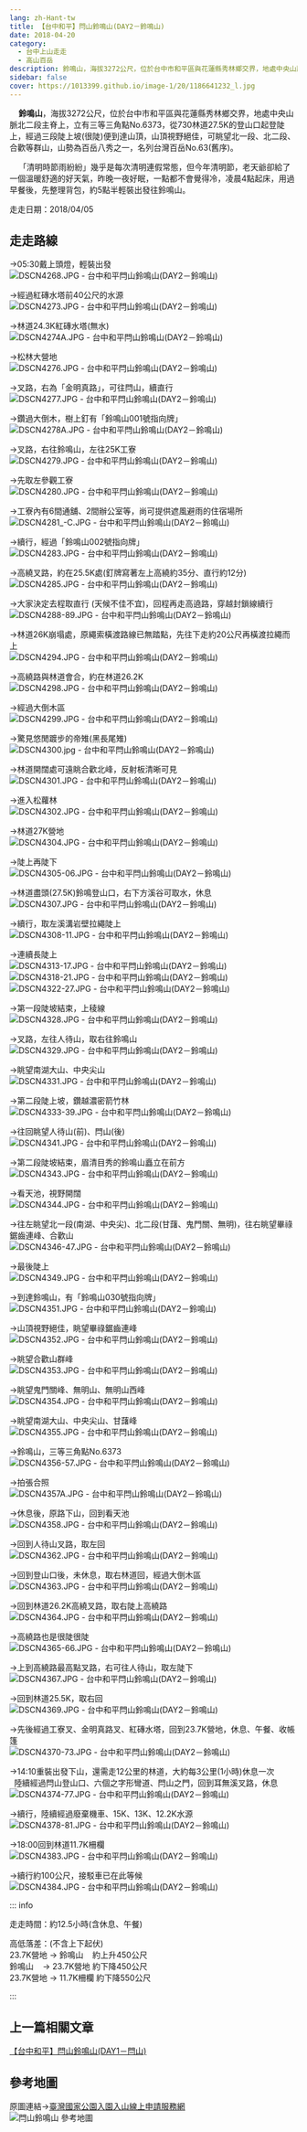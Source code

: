 ```yaml
---
lang: zh-Hant-tw
title: 【台中和平】閂山鈴鳴山(DAY2－鈴鳴山)
date: 2018-04-20
category: 
  - 台中上山走走
  - 高山百岳
description: 鈴鳴山，海拔3272公尺，位於台中市和平區與花蓮縣秀林鄉交界，地處中央山脈北二段主脊上，立有三等三角點No.6373，從730林道27.5K的登山口起登陡上，經過三段陡上坡(很陡)便到達山頂，山頂視野絕佳，可眺望北一段、北二段、合歡等群山，山勢為百岳八秀之一，名列台灣百岳No.63(舊序)。 
sidebar: false
cover: https://1013399.github.io/image-1/20/1186641232_l.jpg
---
```


    **鈴鳴山**，海拔3272公尺，位於台中市和平區與花蓮縣秀林鄉交界，地處中央山脈北二段主脊上，立有三等三角點No.6373，從730林道27.5K的登山口起登陡上，經過三段陡上坡(很陡)便到達山頂，山頂視野絕佳，可眺望北一段、北二段、合歡等群山，山勢為百岳八秀之一，名列台灣百岳No.63(舊序)。  

    「清明時節雨紛紛」幾乎是每次清明連假常態，但今年清明節，老天爺卻給了一個溫暖舒適的好天氣，昨晚一夜好眠，一點都不會覺得冷，凌晨4點起床，用過早餐後，先整理背包，約5點半輕裝出發往鈴鳴山。

<!-- more -->

走走日期：2018/04/05

## 走走路線
→05:30戴上頭燈，輕裝出發  
![DSCN4268.JPG - 台中和平閂山鈴鳴山(DAY2－鈴鳴山)](https://1013399.github.io/image-1/20/1186640919_l.jpg)

→經過紅磚水塔前40公尺的水源  
![DSCN4273.JPG - 台中和平閂山鈴鳴山(DAY2－鈴鳴山)](https://1013399.github.io/image-1/20/1186641703_l.jpg)

→林道24.3K紅磚水塔(無水)  
![DSCN4274A.JPG - 台中和平閂山鈴鳴山(DAY2－鈴鳴山)](https://1013399.github.io/image-1/20/1186643371_l.jpg)

→松林大營地  
![DSCN4276.JPG - 台中和平閂山鈴鳴山(DAY2－鈴鳴山)](https://1013399.github.io/image-1/20/1186642209_l.jpg)

→叉路，右為「金明真路」，可往閂山，續直行  
![DSCN4277.JPG - 台中和平閂山鈴鳴山(DAY2－鈴鳴山)](https://1013399.github.io/image-1/20/1186643189_l.jpg)

→鑽過大倒木，樹上釘有「鈴鳴山001號指向牌」  
![DSCN4278A.JPG - 台中和平閂山鈴鳴山(DAY2－鈴鳴山)](https://1013399.github.io/image-1/20/1186640531_l.jpg)

→叉路，右往鈴鳴山，左往25K工寮  
![DSCN4279.JPG - 台中和平閂山鈴鳴山(DAY2－鈴鳴山)](https://1013399.github.io/image-1/20/1186640827_l.jpg)

→先取左參觀工寮  
![DSCN4280.JPG - 台中和平閂山鈴鳴山(DAY2－鈴鳴山)](https://1013399.github.io/image-1/20/1186641705_l.jpg)

→工寮內有6間通舖、2間辦公室等，尚可提供遮風避雨的住宿場所  
![DSCN4281_-C.JPG - 台中和平閂山鈴鳴山(DAY2－鈴鳴山)](https://1013399.github.io/image-1/20/1186641408_l.jpg)

→續行，經過「鈴鳴山002號指向牌」  
![DSCN4283.JPG - 台中和平閂山鈴鳴山(DAY2－鈴鳴山)](https://1013399.github.io/image-1/20/1186643268_l.jpg)

→高繞叉路，約在25.5K處(釘牌寫著左上高繞約35分、直行約12分)  
![DSCN4285.JPG - 台中和平閂山鈴鳴山(DAY2－鈴鳴山)](https://1013399.github.io/image-1/20/1186640922_l.jpg)

→大家決定去程取直行 (天候不佳不宜)，回程再走高遶路，穿越封鎖線續行  
![DSCN4288-89.JPG - 台中和平閂山鈴鳴山(DAY2－鈴鳴山)](https://1013399.github.io/image-1/20/1186642210_l.jpg)

→林道26K崩塌處，原繩索橫渡路線已無踏點，先往下走約20公尺再橫渡拉繩而上  
![DSCN4294.JPG - 台中和平閂山鈴鳴山(DAY2－鈴鳴山)](https://1013399.github.io/image-1/20/1186641788_l.jpg)

→高繞路與林道會合，約在林道26.2K  
![DSCN4298.JPG - 台中和平閂山鈴鳴山(DAY2－鈴鳴山)](https://1013399.github.io/image-1/20/1186642211_l.jpg)

→經過大倒木區  
![DSCN4299.JPG - 台中和平閂山鈴鳴山(DAY2－鈴鳴山)](https://1013399.github.io/image-1/20/1186643269_l.jpg)

→驚見悠閒踱步的帝雉(黑長尾雉)  
![DSCN4300.jpg - 台中和平閂山鈴鳴山(DAY2－鈴鳴山)](https://1013399.github.io/image-1/20/1186641790_l.jpg)

→林道開闊處可遠眺合歡北峰，反射板清晰可見  
![DSCN4301.JPG - 台中和平閂山鈴鳴山(DAY2－鈴鳴山)](https://1013399.github.io/image-1/20/1186643087_l.jpg)

→進入松蘿林  
![DSCN4302.JPG - 台中和平閂山鈴鳴山(DAY2－鈴鳴山)](https://1013399.github.io/image-1/20/1186643193_l.jpg)

→林道27K營地  
![DSCN4304.JPG - 台中和平閂山鈴鳴山(DAY2－鈴鳴山)](https://1013399.github.io/image-1/20/1186643270_l.jpg)

→陡上再陡下  
![DSCN4305-06.JPG - 台中和平閂山鈴鳴山(DAY2－鈴鳴山)](https://1013399.github.io/image-1/20/1186642212_l.jpg)

→林道盡頭(27.5K)鈴鳴登山口，右下方溪谷可取水，休息  
![DSCN4307.JPG - 台中和平閂山鈴鳴山(DAY2－鈴鳴山)](https://1013399.github.io/image-1/20/1186642213_l.jpg)

→續行，取左溪溝岩壁拉繩陡上  
![DSCN4308-11.JPG - 台中和平閂山鈴鳴山(DAY2－鈴鳴山)](https://1013399.github.io/image-1/20/1186640627_l.jpg)

→連續長陡上  
![DSCN4313-17.JPG - 台中和平閂山鈴鳴山(DAY2－鈴鳴山)](https://1013399.github.io/image-1/20/1186642503_l.jpg)  
![DSCN4318-21.JPG - 台中和平閂山鈴鳴山(DAY2－鈴鳴山)](https://1013399.github.io/image-1/20/1186641706_l.jpg)  
![DSCN4322-27.JPG - 台中和平閂山鈴鳴山(DAY2－鈴鳴山)](https://1013399.github.io/image-1/20/1186640828_l.jpg)

→第一段陡坡結束，上稜線  
![DSCN4328.JPG - 台中和平閂山鈴鳴山(DAY2－鈴鳴山)](https://1013399.github.io/image-1/20/1186642304_l.jpg)

→叉路，左往人待山，取右往鈴鳴山  
![DSCN4329.JPG - 台中和平閂山鈴鳴山(DAY2－鈴鳴山)](https://1013399.github.io/image-1/20/1186642504_l.jpg)

→眺望南湖大山、中央尖山  
![DSCN4331.JPG - 台中和平閂山鈴鳴山(DAY2－鈴鳴山)](https://1013399.github.io/image-1/20/1186642305_l.jpg)

→第二段陡上坡，鑽越濃密箭竹林  
![DSCN4333-39.JPG - 台中和平閂山鈴鳴山(DAY2－鈴鳴山)](https://1013399.github.io/image-1/20/1186641224_l.jpg)

→往回眺望人待山(前)、閂山(後)  
![DSCN4341.JPG - 台中和平閂山鈴鳴山(DAY2－鈴鳴山)](https://1013399.github.io/image-1/20/1186641227_l.jpg)

→第二段陡坡結束，眉清目秀的鈴鳴山矗立在前方  
![DSCN4343.JPG - 台中和平閂山鈴鳴山(DAY2－鈴鳴山)](https://1013399.github.io/image-1/20/1186641411_l.jpg)

→看天池，視野開闊  
![DSCN4344.JPG - 台中和平閂山鈴鳴山(DAY2－鈴鳴山)](https://1013399.github.io/image-1/20/1186643373_l.jpg)

→往左眺望北一段(南湖、中央尖)、北二段(甘藷、鬼門關、無明)，往右眺望畢祿鋸齒連峰、合歡山  
![DSCN4346-47.JPG - 台中和平閂山鈴鳴山(DAY2－鈴鳴山)](https://1013399.github.io/image-1/20/1186642307_l.jpg)

→最後陡上  
![DSCN4349.JPG - 台中和平閂山鈴鳴山(DAY2－鈴鳴山)](https://1013399.github.io/image-1/20/1186641229_l.jpg)

→到達鈴鳴山，有「鈴鳴山030號指向牌」  
![DSCN4351.JPG - 台中和平閂山鈴鳴山(DAY2－鈴鳴山)](https://1013399.github.io/image-1/20/1186642505_l.jpg)

→山頂視野絕佳，眺望畢祿鋸齒連峰  
![DSCN4352.JPG - 台中和平閂山鈴鳴山(DAY2－鈴鳴山)](https://1013399.github.io/image-1/20/1186641231_l.jpg)

→眺望合歡山群峰  
![DSCN4353.JPG - 台中和平閂山鈴鳴山(DAY2－鈴鳴山)](https://1013399.github.io/image-1/20/1186642308_l.jpg)

→眺望鬼門關峰、無明山、無明山西峰  
![DSCN4354.JPG - 台中和平閂山鈴鳴山(DAY2－鈴鳴山)](https://1013399.github.io/image-1/20/1186641232_l.jpg)

→眺望南湖大山、中央尖山、甘藷峰  
![DSCN4355.JPG - 台中和平閂山鈴鳴山(DAY2－鈴鳴山)](https://1013399.github.io/image-1/20/1186643376_l.jpg)

→鈴鳴山，三等三角點No.6373  
![DSCN4356-57.JPG - 台中和平閂山鈴鳴山(DAY2－鈴鳴山)](https://1013399.github.io/image-1/20/1186641233_l.jpg)

→拍張合照  
![DSCN4357A.JPG - 台中和平閂山鈴鳴山(DAY2－鈴鳴山)](https://1013399.github.io/image-1/20/1186643272_l.jpg)

→休息後，原路下山，回到看天池  
![DSCN4358.JPG - 台中和平閂山鈴鳴山(DAY2－鈴鳴山)](https://1013399.github.io/image-1/20/1186640924_l.jpg)

→回到人待山叉路，取左回  
![DSCN4362.JPG - 台中和平閂山鈴鳴山(DAY2－鈴鳴山)](https://1013399.github.io/image-1/20/1186642814_l.jpg)

→回到登山口後，未休息，取右林道回，經過大倒木區  
![DSCN4363.JPG - 台中和平閂山鈴鳴山(DAY2－鈴鳴山)](https://1013399.github.io/image-1/20/1186640632_l.jpg)

→回到林道26.2K高繞叉路，取右陡上高繞路  
![DSCN4364.JPG - 台中和平閂山鈴鳴山(DAY2－鈴鳴山)](https://1013399.github.io/image-1/20/1186642815_l.jpg)

→高繞路也是很陡很陡  
![DSCN4365-66.JPG - 台中和平閂山鈴鳴山(DAY2－鈴鳴山)](https://1013399.github.io/image-1/20/1186643378_l.jpg)

→上到高繞路最高點叉路，右可往人待山，取左陡下  
![DSCN4367.JPG - 台中和平閂山鈴鳴山(DAY2－鈴鳴山)](https://1013399.github.io/image-1/20/1186641415_l.jpg)

→回到林道25.5K，取右回  
![DSCN4369.JPG - 台中和平閂山鈴鳴山(DAY2－鈴鳴山)](https://1013399.github.io/image-1/20/1186642817_l.jpg)

→先後經過工寮叉、金明真路叉、紅磚水塔，回到23.7K營地，休息、午餐、收帳篷  
![DSCN4370-73.JPG - 台中和平閂山鈴鳴山(DAY2－鈴鳴山)](https://1013399.github.io/image-1/20/1186640829_l.jpg)

→14:10重裝出發下山，還需走12公里的林道，大約每3公里(1小時)休息一次  
  陸續經過閂山登山口、六個之字形彎道、閂山之門，回到耳無溪叉路，休息  
![DSCN4374-77.JPG - 台中和平閂山鈴鳴山(DAY2－鈴鳴山)](https://1013399.github.io/image-1/20/1186640830_l.jpg)

→續行，陸續經過廢棄機車、15K、13K、12.2K水源  
![DSCN4378-81.JPG - 台中和平閂山鈴鳴山(DAY2－鈴鳴山)](https://1013399.github.io/image-1/20/1186643091_l.jpg)

→18:00回到林道11.7K柵欄  
![DSCN4383.JPG - 台中和平閂山鈴鳴山(DAY2－鈴鳴山)](https://1013399.github.io/image-1/20/1186641711_l.jpg)

→續行約100公尺，接駁車已在此等候  
![DSCN4384.JPG - 台中和平閂山鈴鳴山(DAY2－鈴鳴山)](https://1013399.github.io/image-1/20/1186643275_l.jpg)

::: info

走走時間：約12.5小時(含休息、午餐)

高低落差：(不含上下起伏)  
23.7K營地 → 鈴鳴山    約上升450公尺  
鈴鳴山    → 23.7K營地 約下降450公尺  
23.7K營地 → 11.7K柵欄 約下降550公尺

:::

## 上一篇相關文章
[【台中和平】閂山鈴鳴山(DAY1－閂山)](/posts/post-21-2018-04-18.md)

## 參考地圖
原圖連結→[臺灣國家公園入園入山線上申請服務網](https://npm.cpami.gov.tw/Data/infor_taroko_13.aspx)  
![閂山鈴鳴山 參考地圖](https://1013399.github.io/image-1/20/1186640832_l.jpg)